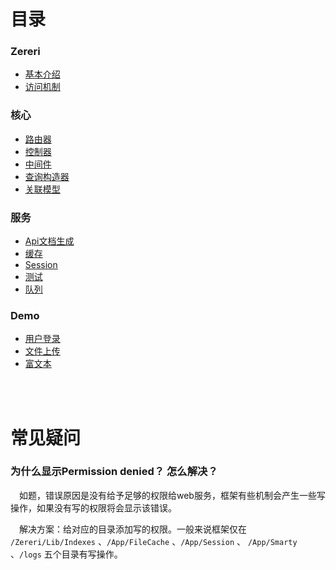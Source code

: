 # 目录

### Zereri

- [基本介绍](https://github.com/sostuts/Zereri/blob/development/Document/introduction.md)
- [访问机制](https://github.com/sostuts/Zereri/blob/development/Document/visit.md)



### 核心

- [路由器](https://github.com/sostuts/Zereri/blob/development/Document/route.md)
- [控制器](https://github.com/sostuts/Zereri/blob/development/Document/controller.md)
- [中间件](https://github.com/sostuts/Zereri/blob/development/Document/middleware.md)
- [查询构造器](https://github.com/sostuts/Zereri/blob/development/Document/db.md)
- [关联模型](https://github.com/sostuts/Zereri/blob/development/Document/model.md)



### 服务

- [Api文档生成](https://github.com/sostuts/Zereri/blob/development/Document/api.md)
- [缓存](https://github.com/sostuts/Zereri/blob/development/Document/cache.md)
- [Session](https://github.com/sostuts/Zereri/blob/development/Document/session.md)
- [测试](https://github.com/sostuts/Zereri/blob/development/Document/test.md)
- [队列](https://github.com/sostuts/Zereri/blob/development/Document/queue.md)


### Demo

- [用户登录](./Document/demo_login.md)
- [文件上传](./Document/demo_upload.md)
- [富文本](./Document/demo_editor.md)

<br/>

<br/>

# 常见疑问

### 为什么显示Permission denied？ 怎么解决？

  如题，错误原因是没有给予足够的权限给web服务，框架有些机制会产生一些写操作，如果没有写的权限将会显示该错误。

  解决方案：给对应的目录添加写的权限。一般来说框架仅在 `/Zereri/Lib/Indexes` 、`/App/FileCache` 、`/App/Session`  、 `/App/Smarty` 、`/logs` 五个目录有写操作。

